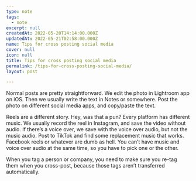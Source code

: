 ```yaml
---
type: note
tags:
  - note
excerpt: null
createdAt: 2022-05-20T14:14:00.000Z
updatedAt: 2022-05-21T02:58:00.000Z
name: Tips for cross posting social media
cover: null
icon: null
title: Tips for cross posting social media
permalink: /tips-for-cross-posting-social-media/
layout: post

---
```


Normal posts are pretty straightforward. We edit the photo in Lightroom app on iOS. Then we usually write the text in Notes or somewhere. Post the photo on different social media apps, and copy/paste the text.

Reels are a different story. Hey, was that a pun? Every platform has different music. We usually record the reel in Instagram, and save the video without audio. If there’s a voice over, we save with the voice over audio, but not the music audio. Post to TikTok and find some replacement music that works. Facebook reels or whatever are dumb as hell. You can’t have music and voice over audio at the same time, so you have to pick one or the other.

When you tag a person or company, you need to make sure you re-tag them when you cross-post, because those tags aren’t transferred automatically. 
